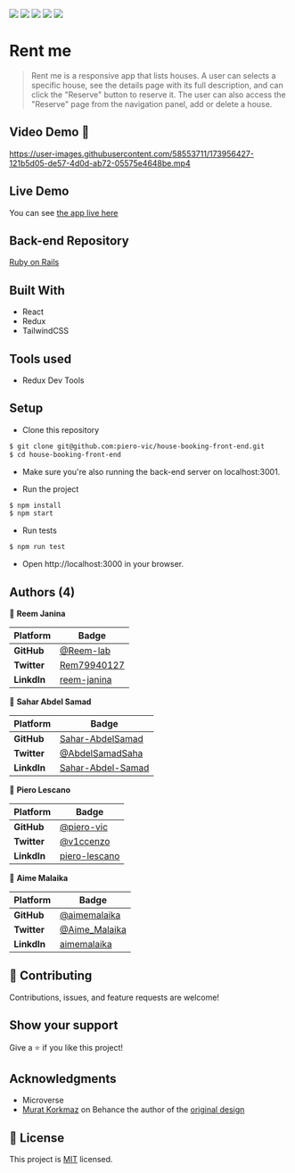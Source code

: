 ![](https://img.shields.io/badge/Microverse-blueviolet)
![](https://img.shields.io/static/v1?label=BY&message=Reemoz&color=pink)
![](https://img.shields.io/static/v1?label=BY&message=Sahar&color=red)
![](https://img.shields.io/static/v1?label=BY&message=Piero&color=blue)
![](https://img.shields.io/static/v1?label=BY&message=Aime&color=green)

# Rent me

> Rent me is a responsive app that lists houses. A user can selects a specific house, see the details page with its full description, and can click the "Reserve" button to reserve it. The user can also access the "Reserve" page from the navigation panel, add or delete a house.


## Video Demo 🎥



https://user-images.githubusercontent.com/58553711/173956427-121b5d05-de57-4d0d-ab72-05575e4648be.mp4




## Live Demo

You can see [the app live here](https://rent-me-capstone-project.netlify.app/)

## Back-end Repository 

[Ruby on Rails](https://github.com/Reem-lab/house-booking-back-end)

## Built With

- React
- Redux
- TailwindCSS

## Tools used

- Redux Dev Tools

## Setup

- Clone this repository

```bash
$ git clone git@github.com:piero-vic/house-booking-front-end.git
$ cd house-booking-front-end
```

- Make sure you're also running the back-end server on localhost:3001.

- Run the project

```bash
$ npm install
$ npm start
```

- Run tests

```bash
$ npm run test
```

- Open http://localhost:3000 in your browser.

## Authors (4)

👤 **Reem Janina**

 Platform | Badge |
 --- | --- |
 **GitHub**  | [@Reem-lab](https://github.com/Reem-lab)
 **Twitter** | [Rem79940127](https://twitter.com/Rem79940127)
 **LinkdIn** | [reem-janina](https://www.linkedin.com/in/reem-janina-ab74ab21a/)

 👤 **Sahar Abdel Samad**

 Platform | Badge |
 --- | --- |
 **GitHub**  | [Sahar-AbdelSamad](https://github.com/Sahar-AbdelSamad)
 **Twitter** | [@AbdelSamadSaha](https://twitter.com/AbdelSamadSahar)
 **LinkdIn** | [Sahar-Abdel-Samad](https://www.linkedin.com/in/sahar-abdel-samad/)

 👤 **Piero Lescano**

 Platform | Badge |
 --- | --- |
 **GitHub**  | [@piero-vic](https://github.com/piero-vic)
 **Twitter** | [@v1ccenzo](https://twitter.com/v1ccenzo)
 **LinkdIn** | [piero-lescano](https://www.linkedin.com/in/piero-lescano/)

 👤 **Aime Malaika**

 Platform | Badge |
 --- | --- |
 **GitHub**  | [@aimemalaika](https://github.com/aimemalaika)
 **Twitter** | [@Aime_Malaika](https://twitter.com/Aime_Malaika)
 **LinkdIn** | [aimemalaika](https://www.linkedin.com/in/aimemalaika/)


## 🤝 Contributing

Contributions, issues, and feature requests are welcome!

## Show your support

Give a ⭐️ if you like this project!

## Acknowledgments

- Microverse
- [Murat Korkmaz](https://www.behance.net/muratk) on Behance the author of the [original design](https://www.behance.net/gallery/26425031/Vespa-Responsive-Redesign)

## 📝 License

This project is [MIT](./LICENSE) licensed.
